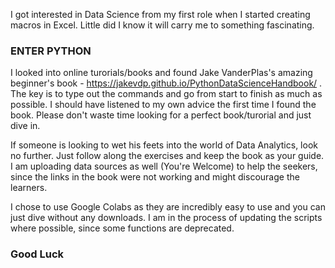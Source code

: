 I got interested in Data Science from my first role when I started creating macros in Excel. Little did I know it will carry me to something fascinating. 

### ENTER PYTHON ###

I looked into online turorials/books and found Jake VanderPlas's amazing beginner's book - https://jakevdp.github.io/PythonDataScienceHandbook/ . The key is to type out the commands and go from start to finish as much as possible. I should have listened to my own advice the first time I found the book. Please don't waste time looking for a perfect book/turorial and just dive in.

If someone is looking to wet his feets into the world of Data Analytics, look no further. Just follow along the exercises and keep the book as your guide. I am uploading data sources as well (You're Welcome) to help the seekers, since the links in the book were not working and might discourage the learners.

I chose to use Google Colabs as they are incredibly easy to use and you can just dive without any downloads. I am in the process of updating the scripts where possible, since some functions are deprecated. 

### Good Luck ###
